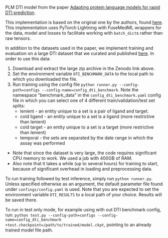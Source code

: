 PLM DTI model from the paper [Adapting protein language models for rapid DTI prediction](https://www.mlsb.io/papers_2021/MLSB2021_Adapting_protein_language_models.pdf).

This implementation is based on the original one by the authors, found [here](https://github.com/samsledje/Contrastive_PLM_DTI/). This implementation uses PyTorch Lightning with FuseMedML wrappers for the data, model and losses to facilitate working with `batch_dict`s rather than raw tensors.

In addition to the datasets used in the paper, we implement training and evaluation on a large DTI dataset that we curated and published [here](https://zenodo.org/record/8105617).
In order to use this data:
1. Download and extract the large zip archive in the Zenodo link above.
2. Set the environment variable `DTI_BENCHMARK_DATA` to the local path to which you downloaded the file.
3. Run training using the config file `python runner.py --config-path=configs --config-name=config_dti_benchmark`. Note the namespace "benchmark_data" in the `config_dti_benchmark.yaml` config file in which you can select one of 4 different train/validation/test set splits:
    * lenient - an entity unique to a set is a pair of ligand and target.
    * cold ligand - an entity unique to a set is a ligand (more restrictive than lenient)
    * cold target - an entity unique to a set is a target (more restrictive than lenient)
    * temporal - the sets are separated by the date range in which the assay was performed

* Note that since the dataset is very large, the code requires significant CPU memory to work. We used a job with 400GB of RAM.
* Also note that it takes a while (up to several hours) for training to start, because of significant overhead in loading and preprocessing data.

To run training followed by test inference, simply run `python runner.py`.
Unless specified otherwise as an argument, the default parameter file found under `confings/config.yaml` is used. Note that you are expected to set the environment variable `DTI_RESULTS` to a local path of your choice. Results will be saved there.

To run in test only mode, for example using with out DTI benchmark config, run:
`python test.py --config-path=configs --config-name=config_dti_benchmark +test.checkpoint=/path/to/trained/model.ckpt`,
pointing to an already trained model file path.
